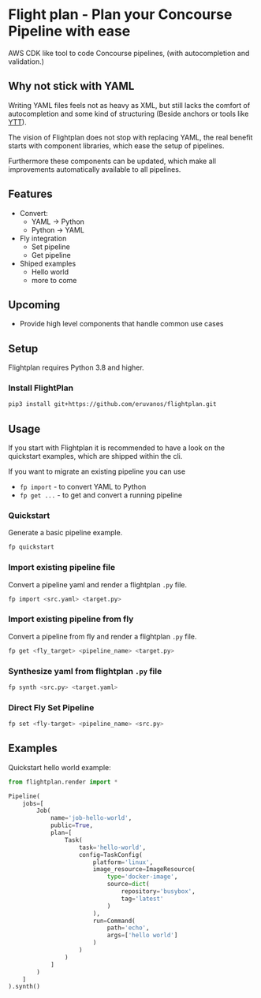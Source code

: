 

# Flight plan - Plan your Concourse Pipeline with ease

AWS CDK like tool to code Concourse pipelines, (with autocompletion and validation.)

## Why not stick with YAML

Writing YAML files feels not as heavy as XML, 
but still lacks the comfort of autocompletion and some kind of structuring 
(Beside anchors or tools like [YTT](https://get-ytt.io/)).

The vision of Flightplan does not stop with replacing YAML, the real benefit
starts with component libraries, which ease the setup of pipelines.

Furthermore these components can be updated, which make all improvements 
automatically available to all pipelines.  

## Features

* Convert:
  * YAML -> Python
  * Python -> YAML
* Fly integration
  * Set pipeline
  * Get pipeline
* Shiped examples
  * Hello world
  * more to come

## Upcoming

* Provide high level components that handle common use cases

## Setup 

Flightplan requires Python 3.8 and higher.

### Install FlightPlan

```bash
pip3 install git+https://github.com/eruvanos/flightplan.git
```

## Usage

If you start with Flightplan it is recommended to have a look on the quickstart examples, 
which are shipped within the cli.

If you want to migrate an existing pipeline you can use 
 * `fp import` - to convert YAML to Python
 * `fp get ...` - to get and convert a running pipeline 

### Quickstart
Generate a basic pipeline example.

```bash
fp quickstart
```

### Import existing pipeline file
Convert a pipeline yaml and render a flightplan `.py` file.

```bash
fp import <src.yaml> <target.py>
```

### Import existing pipeline from fly
Convert a pipeline from fly and render a flightplan `.py` file.

```bash
fp get <fly_target> <pipeline_name> <target.py>
```


### Synthesize yaml from flightplan `.py` file

```bash
fp synth <src.py> <target.yaml>
```

### Direct Fly Set Pipeline

```bash
fp set <fly-target> <pipeline_name> <src.py>
```



## Examples

Quickstart hello world example:

```python
from flightplan.render import *

Pipeline(
    jobs=[
        Job(
            name='job-hello-world',
            public=True,
            plan=[
                Task(
                    task='hello-world',
                    config=TaskConfig(
                        platform='linux',
                        image_resource=ImageResource(
                            type='docker-image',
                            source=dict(
                                repository='busybox',
                                tag='latest'
                            )
                        ),
                        run=Command(
                            path='echo',
                            args=['hello world']
                        )
                    )
                )
            ]
        )
    ]
).synth()
``` 
